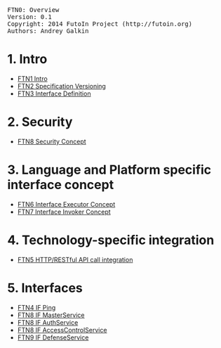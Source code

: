 <pre>
FTN0: Overview
Version: 0.1
Copyright: 2014 FutoIn Project (http://futoin.org)
Authors: Andrey Galkin
</pre>


# 1. Intro
* [FTN1 Intro](./ftn1\_intro.md)
* [FTN2 Specification Versioning](./ftn2\_spec\_versioning.md)
* [FTN3 Interface Definition](./ftn3\_iface\_definition.md)

# 2. Security
* [FTN8 Security Concept](./ftn8\_security\_concept.md)


# 3. Language and Platform specific interface concept
* [FTN6 Interface Executor Concept](./ftn6\_iface\_executor\_concept.md)
* [FTN7 Interface Invoker Concept](./ftn7\_iface\_invoker\_concept.md)

# 4. Technology-specific integration
* [FTN5 HTTP/RESTful API call integration](./ftn5\_iface\_http\_integration.md)

# 5. Interfaces
* [FTN4 IF Ping](./ftn4\_if\_ping.md)
* [FTN8 IF MasterService](./ftn8\_security\_concept.md)
* [FTN8 IF AuthService](./ftn8\_security\_concept.md)
* [FTN8 IF AccessControlService](./ftn8\_security\_concept.md)
* [FTN9 IF DefenseService](./ftn9\_defense\_concept.md)

